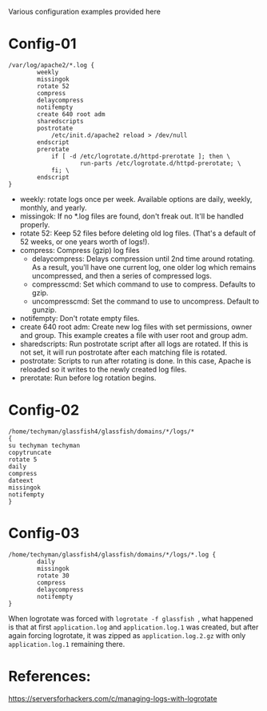 Various configuration examples provided here

# Config-01
```
/var/log/apache2/*.log {
        weekly
        missingok
        rotate 52
        compress
        delaycompress
        notifempty
        create 640 root adm
        sharedscripts
        postrotate
            /etc/init.d/apache2 reload > /dev/null
        endscript
        prerotate
            if [ -d /etc/logrotate.d/httpd-prerotate ]; then \
                    run-parts /etc/logrotate.d/httpd-prerotate; \
            fi; \
        endscript
}
```

- weekly: rotate logs once per week. Available options are daily, weekly, monthly, and yearly.
- missingok: If no \*.log files are found, don't freak out. It'll be handled properly.
- rotate 52: Keep 52 files before deleting old log files. (That's a default of 52 weeks, or one years worth of logs!).
- compress: Compress (gzip) log files
	- delaycompress: Delays compression until 2nd time around rotating. As a result, you'll have one current log, one older log which remains uncompressed, and then a series of compressed logs.
	- compresscmd: Set which command to use to compress. Defaults to gzip.
	- uncompresscmd: Set the command to use to uncompress. Default to gunzip.
- notifempty: Don't rotate empty files.
- create 640 root adm: Create new log files with set permissions, owner and group. This example creates a file with user root and group adm. 
- sharedscripts: Run postrotate script after all logs are rotated. If this is not set, it will run postrotate after each matching file is rotated.
- postrotate: Scripts to run after rotating is done. In this case, Apache is reloaded so it writes to the newly created log files. 
- prerotate: Run before log rotation begins.


# Config-02
```
/home/techyman/glassfish4/glassfish/domains/*/logs/*
{
su techyman techyman
copytruncate
rotate 5
daily
compress
dateext
missingok
notifempty
}
```

# Config-03
```
/home/techyman/glassfish4/glassfish/domains/*/logs/*.log {
        daily
        missingok
        rotate 30
        compress
        delaycompress
        notifempty
}
```
When logrotate was forced with  `logrotate -f glassfish `, what happened is that at first `application.log` and `application.log.1` was created, but after again forcing logrotate, it was zipped as `application.log.2.gz` with only `application.log.1` remaining there.

# References:
https://serversforhackers.com/c/managing-logs-with-logrotate